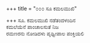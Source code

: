 +++
title = "೦೦೦ ಸೂ ಕಮಲಮುಖಿ"

+++
ಸೂ. ಕಮಲಮುಖಿ ನಡೆತಂದಳಂದಿನ  
ಕಮಲೆಯೆನೆ ಪಾಂಚಾಲಸುತೆ ನಿಜ  
ರಮಣರನು ನೋಡಿದಳು ಪೃಥ್ವೀಪಾಲ ಪಂಕ್ತಿಯಲಿ